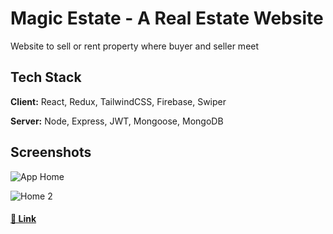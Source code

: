 
# Magic Estate - A Real Estate Website

Website to sell or rent property where buyer and seller meet


## Tech Stack

**Client:** React, Redux, TailwindCSS, Firebase, Swiper

**Server:** Node, Express, JWT, Mongoose, MongoDB


## Screenshots

![App Home](https://github.com/Debojyoti-Chanda/real-estate-mern/assets/90633270/0acc6869-fc79-463d-b80a-423db6053bf3)

![Home 2](https://github.com/Debojyoti-Chanda/real-estate-mern/assets/90633270/f9666492-b676-43fd-9c12-656fdd152efe)


#### [🔗 Link]()